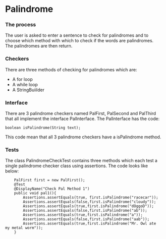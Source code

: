 # Palindrome

### The process
The user is asked to enter a sentence to check for palindromes and to
choose which method with which to check if the words are palindromes.
The palindromes are then return.

### Checkers
There are three methods of checking for palindromes which are:
- A for loop
- A while loop
- A StringBuiilder

### Interface
There are 3 palindrome checkers named PalFirst, PalSecond
and PalThird that all implement the interface PalInterface.
The PalInterface has the code:
```
boolean isPalindrome(String text);
```
This code mean that all 3 palindrome checkers have a isPalindrome method.

### Tests

The class PalindromeCheckTest contains three methods which each test
a single palindrome checker class using assertions. The code looks
like below:
```
    PalFirst first = new PalFirst();
    @Test
    @DisplayName("Check Pal Method 1")
    public void pal1(){
        Assertions.assertEquals(true, first.isPalindrome("racecar"));
        Assertions.assertEquals(false,first.isPalindrome("cloudy"));
        Assertions.assertEquals(true,first.isPalindrome("dOggoD"));
        Assertions.assertEquals(false,first.isPalindrome("ab"));
        Assertions.assertEquals(true,first.isPalindrome("a"));
        Assertions.assertEquals(false,first.isPalindrome("aab"));
        Assertions.assertEquals(true,first.isPalindrome("Mr. Owl ate my metal worm"));
    }
```